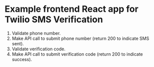 # Example frontend React app for Twilio SMS Verification

1. Validate phone number.
2. Make API call to submit phone number (return 200 to indicate SMS sent).
3. Validate verification code.
4. Make API call to submit verification code (return 200 to indicate success).
